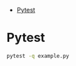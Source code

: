 <!--ts-->
   * [Pytest](#pytest)

<!-- Added by: gil_diy, at: Sat 21 May 2022 17:06:22 IDT -->

<!--te-->

# Pytest

```bash
pytest -q example.py
```
